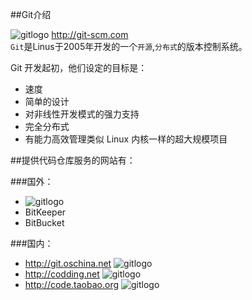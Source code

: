 ##Git介绍

![gitlogo](https://github.com/zaifeng/gitstudy/blob/master/images/git.png) http://git-scm.com <br />
`Git`是Linus于2005年开发的一个``开源``,``分布式``的版本控制系统。

Git 开发起初，他们设定的目标是：<br />
* 速度 
* 简单的设计 
* 对非线性开发模式的强力支持 
* 完全分布式 
* 有能力高效管理类似 Linux 内核一样的超大规模项目

##提供代码仓库服务的网站有：

###国外：
* ![gitlogo](https://github.com/zaifeng/gitstudy/blob/master/images/github.jpg)<br />
* BitKeeper
* BitBucket

###国内：
* http://git.oschina.net ![gitlogo](https://github.com/zaifeng/gitstudy/blob/master/images/osc_logo.gif) <br />
* http://codding.net ![gitlogo](https://github.com/zaifeng/gitstudy/blob/master/images/Codding.png) <br />
* http://code.taobao.org ![gitlogo](https://github.com/zaifeng/gitstudy/blob/master/images/taoCode.png) <br />
